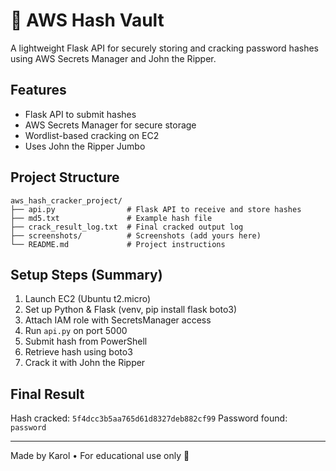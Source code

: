 # 🔐 AWS Hash Vault

A lightweight Flask API for securely storing and cracking password hashes using AWS Secrets Manager and John the Ripper.

## Features
- Flask API to submit hashes
- AWS Secrets Manager for secure storage
- Wordlist-based cracking on EC2
- Uses John the Ripper Jumbo

## Project Structure
```
aws_hash_cracker_project/
├── api.py                # Flask API to receive and store hashes
├── md5.txt               # Example hash file
├── crack_result_log.txt  # Final cracked output log
├── screenshots/          # Screenshots (add yours here)
└── README.md             # Project instructions
```

## Setup Steps (Summary)
1. Launch EC2 (Ubuntu t2.micro)
2. Set up Python & Flask (venv, pip install flask boto3)
3. Attach IAM role with SecretsManager access
4. Run `api.py` on port 5000
5. Submit hash from PowerShell
6. Retrieve hash using boto3
7. Crack it with John the Ripper

## Final Result
Hash cracked: `5f4dcc3b5aa765d61d8327deb882cf99`
Password found: `password`

---
Made by Karol • For educational use only 🔐
